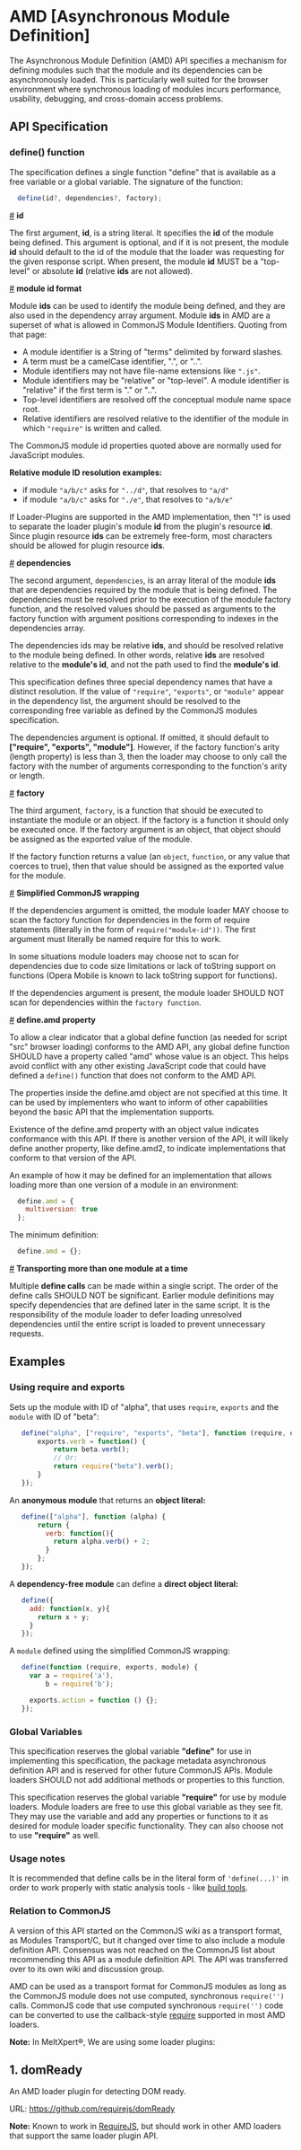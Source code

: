 # AMD [Asynchronous Module Definition]
The Asynchronous Module Definition (AMD) API specifies a mechanism for defining modules such that the module and its dependencies can be asynchronously loaded. This is particularly well suited for the browser environment where synchronous loading of modules incurs performance, usability, debugging, and cross-domain access problems.

## API Specification
### define() function
The specification defines a single function "define" that is available as a free variable or a global variable. The signature of the function:
```js
  define(id?, dependencies?, factory);
```

<a name="id" href="#id">#</a>&nbsp;<b>id</b>

The first argument, <b>id</b>, is a string literal. It specifies the <b>id</b> of the module being defined. This argument is optional, and if it is not present, the module <b>id</b> should default to the id of the module that the loader was requesting for the given response script. When present, the module <b>id</b> MUST be a "top-level" or absolute <b>id</b> (relative <b>ids</b> are not allowed).

<a name="moduleid" href="#moduleid">#</a>&nbsp;<b>module id format</b>

Module <b>ids</b> can be used to identify the module being defined, and they are also used in the dependency array argument. Module <b>ids</b> in AMD are a superset of what is allowed in CommonJS Module Identifiers. Quoting from that page:

- A module identifier is a String of "terms" delimited by forward slashes.
- A term must be a camelCase identifier, ".", or "..".
- Module identifiers may not have file-name extensions like ```".js"```.
- Module identifiers may be "relative" or "top-level". A module identifier is "relative" if the first term is "." or "..".
- Top-level identifiers are resolved off the conceptual module name space root.
- Relative identifiers are resolved relative to the identifier of the module in which ```"require"``` is written and called.

The CommonJS module id properties quoted above are normally used for JavaScript modules.

<b>Relative module ID resolution examples:</b>

- if module ```"a/b/c"``` asks for ```"../d"```, that resolves to ```"a/d"```
- if module ```"a/b/c"``` asks for ```"./e"```, that resolves to ```"a/b/e"```

If Loader-Plugins are supported in the AMD implementation, then "!" is used to separate the loader plugin's module <b>id</b> from the plugin's resource <b>id</b>. Since plugin resource <b>ids</b> can be extremely free-form, most characters should be allowed for plugin resource <b>ids</b>.

<a name="dependencies" href="#dependencies">#</a>&nbsp;<b>dependencies</b>

The second argument, ```dependencies```, is an array literal of the module <b>ids</b> that are dependencies required by the module that is being defined. The dependencies must be resolved prior to the execution of the module factory function, and the resolved values should be passed as arguments to the factory function with argument positions corresponding to indexes in the dependencies array.

The dependencies ids may be relative <b>ids</b>, and should be resolved relative to the module being defined. In other words, relative <b>ids</b> are resolved relative to the <b>module's id</b>, and not the path used to find the <b>module's id</b>.

This specification defines three special dependency names that have a distinct resolution. If the value of ```"require"```, ```"exports"```, or ```"module"``` appear in the dependency list, the argument should be resolved to the corresponding free variable as defined by the CommonJS modules specification.

The dependencies argument is optional. If omitted, it should default to <b>["require", "exports", "module"]</b>. However, if the factory function's arity (length property) is less than 3, then the loader may choose to only call the factory with the number of arguments corresponding to the function's arity or length.

<a name="factory" href="#factory">#</a>&nbsp;<b>factory</b>

The third argument, ```factory```, is a function that should be executed to instantiate the module or an object. If the factory is a function it should only be executed once. If the factory argument is an object, that object should be assigned as the exported value of the module.

If the factory function returns a value (an ```object```, ```function```, or any value that coerces to true), then that value should be assigned as the exported value for the module.

<a name="wrapping" href="#wrapping">#</a>&nbsp;<b>Simplified CommonJS wrapping</b>

If the dependencies argument is omitted, the module loader MAY choose to scan the factory function for dependencies in the form of require statements (literally in the form of ```require("module-id"))```. The first argument must literally be named require for this to work.

In some situations module loaders may choose not to scan for dependencies due to code size limitations or lack of toString support on functions (Opera Mobile is known to lack toString support for functions).

If the dependencies argument is present, the module loader SHOULD NOT scan for dependencies within the ```factory function```.

<a name="property" href="#property">#</a>&nbsp;<b>define.amd property</b>

To allow a clear indicator that a global define function (as needed for script "src" browser loading) conforms to the AMD API, any global define function SHOULD have a property called "amd" whose value is an object. This helps avoid conflict with any other existing JavaScript code that could have defined a ```define()``` function that does not conform to the AMD API.

The properties inside the define.amd object are not specified at this time. It can be used by implementers who want to inform of other capabilities beyond the basic API that the implementation supports.

Existence of the define.amd property with an object value indicates conformance with this API. If there is another version of the API, it will likely define another property, like define.amd2, to indicate implementations that conform to that version of the API.

An example of how it may be defined for an implementation that allows loading more than one version of a module in an environment:

```js
  define.amd = {
    multiversion: true
  };
```

The minimum definition:

```js
  define.amd = {};
```

<a name="multiple" href="#multiple">#</a>&nbsp;<b>Transporting more than one module at a time</b>

Multiple <b>define calls</b> can be made within a single script. The order of the define calls SHOULD NOT be significant. Earlier module definitions may specify dependencies that are defined later in the same script. It is the responsibility of the module loader to defer loading unresolved dependencies until the entire script is loaded to prevent unnecessary requests.

## Examples
### Using require and exports

Sets up the module with ID of "alpha", that uses ```require```, ```exports``` and the ```module``` with ID of "beta":

```js
   define("alpha", ["require", "exports", "beta"], function (require, exports, beta) {
       exports.verb = function() {
           return beta.verb();
           // Or:
           return require("beta").verb();
       }
   });
```

An <b>anonymous module</b> that returns an <b>object literal:</b>

```js
   define(["alpha"], function (alpha) {
       return {
         verb: function(){
           return alpha.verb() + 2;
         }
       };
   });
```

A <b>dependency-free module</b> can define a <b>direct object literal:</b>

```js
   define({
     add: function(x, y){
       return x + y;
     }
   });
```

A ```module``` defined using the simplified CommonJS wrapping:

```js
   define(function (require, exports, module) {
     var a = require('a'),
         b = require('b');

     exports.action = function () {};
   });
```

### Global Variables
This specification reserves the global variable <b>"define"</b> for use in implementing this specification, the package metadata asynchronous definition API and is reserved for other future CommonJS APIs. Module loaders SHOULD not add additional methods or properties to this function.

This specification reserves the global variable <b>"require"</b> for use by module loaders. Module loaders are free to use this global variable as they see fit. They may use the variable and add any properties or functions to it as desired for module loader specific functionality. They can also choose not to use <b>"require"</b> as well.

### Usage notes
It is recommended that define calls be in the literal form of ```'define(...)'``` in order to work properly with static analysis tools - like [build tools](http://gruntjs.com/).

### Relation to CommonJS
A version of this API started on the CommonJS wiki as a transport format, as Modules Transport/C, but it changed over time to also include a module definition API. Consensus was not reached on the CommonJS list about recommending this API as a module definition API. The API was transferred over to its own wiki and discussion group.

AMD can be used as a transport format for CommonJS modules as long as the CommonJS module does not use computed, synchronous ```require('')``` calls. CommonJS code that use computed synchronous ```require('')``` code can be converted to use the callback-style [require](https://github.com/amdjs/amdjs-api/wiki/require) supported in most AMD loaders.

<b>Note:</b> In MeltXpert®, We are using some loader plugins:

## 1. domReady
An AMD loader plugin for detecting DOM ready.

URL: https://github.com/requirejs/domReady

<b>Note:</b> Known to work in [RequireJS](https://github.com/requirejs/requirejs), but should work in other AMD loaders that support the same loader plugin API.
